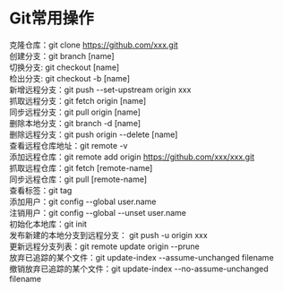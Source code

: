 # Git常用操作
克隆仓库：git clone https://github.com/xxx.git  
创建分支：git branch [name]  
切换分支:  git checkout [name]  
检出分支:  git checkout -b [name]  
新增远程分支：git push --set-upstream origin xxx  
抓取远程分支：git fetch origin [name]  
同步远程分支：git pull origin [name]  
删除本地分支：git branch -d [name]  
删除远程分支：git push origin --delete [name]  
查看远程仓库地址：git remote -v  
添加远程仓库：git remote add origin https://github.com/xxx/xxx.git  
抓取远程仓库：git fetch [remote-name]  
同步远程仓库：git pull [remote-name]  
查看标签：git tag  
添加用户：git config --global user.name  
注销用户：git config --global --unset user.name  
初始化本地库：git init  
发布新建的本地分支到远程分支： git push -u origin xxx  
更新远程分支列表：git remote update origin --prune  
放弃已追踪的某个文件：git update-index --assume-unchanged filename  
撤销放弃已追踪的某个文件：git update-index --no-assume-unchanged filename  
